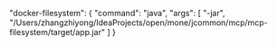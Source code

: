 "docker-filesystem": {
"command": "java",
"args": [
"-jar",
"/Users/zhangzhiyong/IdeaProjects/open/mone/jcommon/mcp/mcp-filesystem/target/app.jar"
]
}